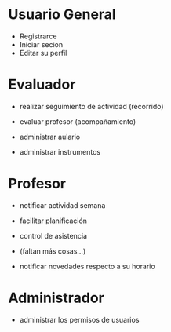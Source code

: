 # Usuario General
  - Registrarce
  - Iniciar secion
  - Editar su perfil

# Evaluador
  - realizar seguimiento de actividad (recorrido)
  - evaluar profesor (acompañamiento)

  - administrar aulario
  - administrar instrumentos

# Profesor
  - notificar actividad semana

  - facilitar planificación
  - control de asistencia
  - (faltan más cosas...)

  - notificar novedades respecto a su horario

# Administrador
  - administrar los permisos de usuarios